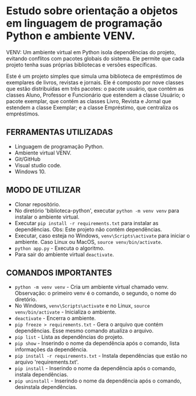 # Estudo sobre orientação a objetos em linguagem de programação Python e ambiente VENV.

VENV: Um ambiente virtual em Python isola dependências do projeto, evitando conflitos com pacotes globais do sistema. Ele permite que cada projeto tenha suas próprias bibliotecas e versões específicas.

Este é um projeto simples que simula uma biblioteca de empréstimos de exemplares de livros, revistas e jornais.
Ele é composto por nove classes que estão distribuídas em três pacotes: o pacote usuário, que contém as classes Aluno, Professor e Funcionário que estendem a classe Usuário; o pacote exemplar, que contém as classes Livro, Revista e Jornal que estendem a classe Exemplar; e a classe Empréstimo, que centraliza os empréstimos.

## FERRAMENTAS UTILIZADAS
* Linguagem de programação Python.
* Ambiente virtual VENV.
* Git/GitHub
* Visual studio code.
* Windows 10.

## MODO DE UTILIZAR
* Clonar repositório.
* No diretório 'biblioteca-python', executar ```python -m venv venv``` para instalar o ambiente virtual.
* Executar ```pip install -r requirements.txt``` para instalar as dependências. Obs: Este projeto não contém dependências.
* Executar, caso esteja no Windows, ```venv\Scripts\activate``` para iniciar o ambiente. Caso Linux ou MacOS, ```source venv/bin/activate```.
* ```python app.py``` - Executa o algoritmo.
* Para sair do ambiente virtual ```deactivate```.

## COMANDOS IMPORTANTES
* ```python -m venv venv``` - Cria um ambiente virtual chamado venv. Observação: o primeiro venv é o comando, o segundo, o nome do diretório.
* No Windows, ```venv\Scripts\activate``` e no Linux, ```source venv/bin/activate``` - Inicializa o ambiente.
* ```deactivate``` - Encerra o ambiente.
* ```pip freeze > requirements.txt``` - Gera o arquivo que contém dependências. Esse mesmo comando atualiza o arquivo.
* ```pip list``` - Lista as dependências do projeto.
* ```pip show``` - Inserindo o nome da dependência após o comando, lista informações da dependência.
* ```pip install -r requirements.txt``` - Instala dependências que estão no arquivo 'requirements.txt'.
* ```pip install``` - Inserindo o nome da dependência após o comando, instala dependências.
* ```pip uninstall``` - Inserindo o nome da dependência após o comando, desinstala dependências.